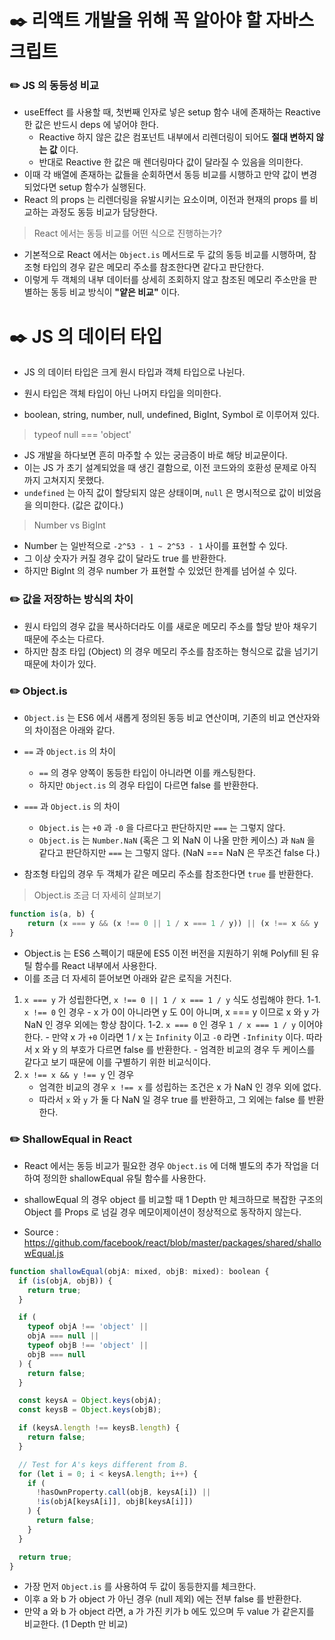 # ✒️ 리액트 개발을 위해 꼭 알아야 할 자바스크립트

### ✏️ JS 의 동등성 비교

- useEffect 를 사용할 때, 첫번째 인자로 넣은 setup 함수 내에 존재하는 Reactive 한 값은 반드시 deps 에 넣어야 한다.
    - Reactive 하지 않은 값은 컴포넌트 내부에서 리렌더링이 되어도 **절대 변하지 않는 값** 이다.
    - 반대로 Reactive 한 값은 매 렌더링마다 값이 달라질 수 있음을 의미한다.
- 이때 각 배열에 존재하는 값들을 순회하면서 동등 비교를 시행하고 만약 값이 변경되었다면 setup 함수가 실행된다.
- React 의 props 는 리렌더링을 유발시키는 요소이며, 이전과 현재의 props 를 비교하는 과정도 동등 비교가 담당한다. 

> React 에서는 동등 비교를 어떤 식으로 진행하는가?

- 기본적으로 React 에서는 `Object.is` 메서드로 두 값의 동등 비교를 시행하며, 참조형 타입의 경우 같은 메모리 주소를 참조한다면 같다고 판단한다.
- 이렇게 두 객체의 내부 데이터를 상세히 조회하지 않고 참조된 메모리 주소만을 판별하는 동등 비교 방식이 **"얕은 비교"** 이다.

# ✒️ JS 의 데이터 타입

- JS 의 데이터 타입은 크게 원시 타입과 객체 타입으로 나뉜다.

- 원시 타입은 객체 타입이 아닌 나머지 타입을 의미한다.
- boolean, string, number, null, undefined, BigInt, Symbol 로 이루어져 있다.

> typeof null === 'object'

- JS 개발을 하다보면 흔히 마주할 수 있는 궁금증이 바로 해당 비교문이다.
- 이는 JS 가 초기 설계되었을 때 생긴 결함으로, 이전 코드와의 호환성 문제로 아직까지 고쳐지지 못했다.
- `undefined` 는 아직 값이 할당되지 않은 상태이며, `null` 은 명시적으로 값이 비었음을 의미한다. (값은 값이다.)

> Number vs BigInt

- Number 는 일반적으로 `-2^53 - 1 ~ 2^53 - 1` 사이를 표현할 수 있다.
- 그 이상 숫자가 커질 경우 값이 달라도 true 를 반환한다.
- 하지만 BigInt 의 경우 number 가 표현할 수 있었던 한계를 넘어설 수 있다.

### ✏️ 값을 저장하는 방식의 차이

- 원시 타입의 경우 값을 복사하더라도 이를 새로운 메모리 주소를 할당 받아 채우기 때문에 주소는 다르다.
- 하지만 참조 타입 (Object) 의 경우 메모리 주소를 참조하는 형식으로 값을 넘기기 때문에 차이가 있다.

### ✏️  Object.is

- `Object.is` 는 ES6 에서 새롭게 정의된 동등 비교 연산이며, 기존의 비교 연산자와의 차이점은 아래와 같다.

- `==` 과 `Object.is` 의 차이
    - `==` 의 경우 양쪽이 동등한 타입이 아니라면 이를 캐스팅한다.
    - 하지만 `Object.is` 의 경우 타입이 다르면 false 를 반환한다.

- `===` 과 `Object.is` 의 차이
    - `Object.is` 는 `+0` 과 `-0` 을 다르다고 판단하지만 `===` 는 그렇지 않다.
    - `Object.is` 는 `Number.NaN` (혹은 그 외 NaN 이 나올 만한 케이스) 과 `NaN` 을 같다고 판단하지만 `===` 는 그렇지 않다. (NaN === NaN 은 무조건 false 다.)

- 참조형 타입의 경우 두 객체가 같은 메모리 주소를 참조한다면 `true` 를 반환한다.

> Object.is 조금 더 자세히 살펴보기

```js
function is(a, b) {
    return (x === y && (x !== 0 || 1 / x === 1 / y)) || (x !== x && y !== y);
}
```
- Object.is 는 ES6 스펙이기 때문에 ES5 이전 버전을 지원하기 위해 Polyfill 된 유틸 함수를 React 내부에서 사용한다.
- 이를 조금 더 자세히 뜯어보면 아래와 같은 로직을 거친다.

1. `x === y` 가 성립한다면, `x !== 0 || 1 / x === 1 / y` 식도 성립해야 한다.
    1-1. `x !== 0` 인 경우
        - x 가 0이 아니라면 y 도 0이 아니며, x === y 이므로 x 와 y 가 NaN 인 경우 외에는 항상 참이다.
    1-2. `x === 0` 인 경우 `1 / x === 1 / y` 이어야 한다.
        - 만약 x 가 `+0` 이라면 1 / x 는 `Infinity` 이고 `-0` 라면 `-Infinity` 이다. 따라서 x 와 y 의 부호가 다르면 false 를 반환한다.
        - 엄격한 비교의 경우 두 케이스를 같다고 보기 때문에 이를 구별하기 위한 비교식이다.
2. `x !== x && y !== y` 인 경우
    - 엄격한 비교의 경우 `x !== x` 를 성립하는 조건은 x 가 NaN 인 경우 외에 없다.
    - 따라서 `x` 와 `y` 가 둘 다 NaN 일 경우 true 를 반환하고, 그 외에는 false 를 반환한다.

### ✏️  ShallowEqual in React

- React 에서는 동등 비교가 필요한 경우 `Object.is` 에 더해 별도의 추가 작업을 더하여 정의한 shallowEqual 유틸 함수를 사용한다.
- shallowEqual 의 경우 object 를 비교할 때 1 Depth 만 체크하므로 복잡한 구조의 Object 를 Props 로 넘길 경우 메모이제이션이 정상적으로 동작하지 않는다.

- Source : https://github.com/facebook/react/blob/master/packages/shared/shallowEqual.js

```js
function shallowEqual(objA: mixed, objB: mixed): boolean {
  if (is(objA, objB)) {
    return true;
  }

  if (
    typeof objA !== 'object' ||
    objA === null ||
    typeof objB !== 'object' ||
    objB === null
  ) {
    return false;
  }

  const keysA = Object.keys(objA);
  const keysB = Object.keys(objB);

  if (keysA.length !== keysB.length) {
    return false;
  }

  // Test for A's keys different from B.
  for (let i = 0; i < keysA.length; i++) {
    if (
      !hasOwnProperty.call(objB, keysA[i]) ||
      !is(objA[keysA[i]], objB[keysA[i]])
    ) {
      return false;
    }
  }

  return true;
}
```

- 가장 먼저 `Object.is` 를 사용하여 두 값이 동등한지를 체크한다.
- 이후 a 와 b 가 object 가 아닌 경우 (null 제외) 에는 전부 false 를 반환한다.
- 만약 a 와 b 가 object 라면, a 가 가진 키가 b 에도 있으며 두 value 가 같은지를 비교한다. (1 Depth 만 비교)